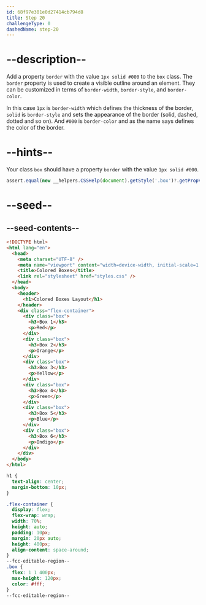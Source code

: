 ```yaml
---
id: 68f97e301e0d27414cb794d8
title: Step 20
challengeType: 0
dashedName: step-20
---
```


# --description--

Add a property `border` with the value `1px solid #000` to the `box` class. The `border` property is used to create a visible outline around an element. They can be customized in terms of `border-width`, `border-style`, and `border-color`. 

In this case `1px` is `border-width` which defines the thickness of the border, `solid` is `border-style` and sets the appearance of the border (solid, dashed, dotted and so on). And `#000` is `border-color` and as the name says defines the color of the border.

# --hints--

Your class `box` should have a property `border` with the value `1px solid #000`.

```js
assert.equal(new __helpers.CSSHelp(document).getStyle('.box')?.getPropVal('border'), '1px solid #000');
```


# --seed--

## --seed-contents--

```html
<!DOCTYPE html>
<html lang="en">
  <head>
    <meta charset="UTF-8" />
    <meta name="viewport" content="width=device-width, initial-scale=1.0" />
    <title>Colored Boxes</title>
    <link rel="stylesheet" href="styles.css" />
  </head>
  <body>
    <header>
      <h1>Colored Boxes Layout</h1>
    </header>
    <div class="flex-container">
      <div class="box">
        <h3>Box 1</h3>
        <p>Red</p>
      </div>
      <div class="box">
        <h3>Box 2</h3>
        <p>Orange</p>
      </div>
      <div class="box">
        <h3>Box 3</h3>
        <p>Yellow</p>
      </div>
      <div class="box">
        <h3>Box 4</h3>
        <p>Green</p>
      </div>
      <div class="box">
        <h3>Box 5</h3>
        <p>Blue</p>
      </div>
      <div class="box">
        <h3>Box 6</h3>
        <p>Indigo</p>
      </div>
    </div>
  </body>
</html>
```

```css
h1 {
  text-align: center;
  margin-bottom: 10px;
}

.flex-container {
  display: flex;
  flex-wrap: wrap;
  width: 70%;
  height: auto;
  padding: 10px;
  margin: 20px auto;
  height: 400px;
  align-content: space-around;
}
--fcc-editable-region--
.box {
  flex: 1 1 400px;
  max-height: 120px;
  color: #fff;
}
--fcc-editable-region--
```

